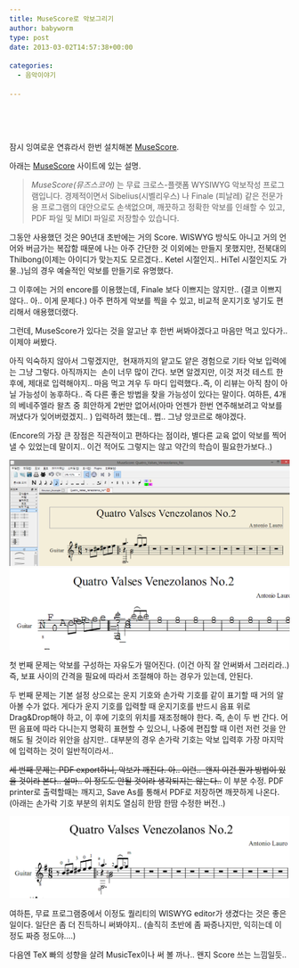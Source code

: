 ```yaml
---
title: MuseScore로 악보그리기
author: babyworm
type: post
date: 2013-03-02T14:57:38+00:00

categories:
  - 음악이야기

---
```

 

 

잠시 잉여로운 연휴라서 한번 설치해본 [MuseScore][1].

아래는 [MuseScore][1] 사이트에 있는 설명.

> _MuseScore(뮤즈스코어)_ 는 무료 크로스-플랫폼 WYSIWYG 악보작성 프로그램입니다. 경제적이면서 Sibelius(시벨리우스) 나 Finale (피날레) 같은 전문가용 프로그램의 대안으로도 손색없으며, 깨끗하고 정확한 악보를 인쇄할 수 있고, PDF 파일 및 MIDI 파일로 저장할수 있습니다.

그동안 사용했던 것은 90년대 초반에는 거의 Score. WISWYG 방식도 아니고 거의 언어와 버금가는 복잡함 때문에 나는 아주 간단한 것 이외에는 만들지 못했지만, 전북대의 Thilbong(이제는 아이디가 맞는지도 모르겠다.. Ketel 시절인지.. HiTel 시절인지도 가물..)님의 경우 예술적인 악보를 만들기로 유명했다.

그 이후에는 거의 encore를 이용했는데, Finale 보다 이쁘지는 않지만.. (결코 이쁘지 않다.. 아.. 이게 문제다.) 아주 편하게 악보를 찍을 수 있고, 비교적 운지기호 넣기도 편리해서 애용했더랬다.

그런데, MuseScore가 있다는 것을 알고난 후 한번 써봐야겠다고 마음만 먹고 있다가.. 이제야 써봤다.

아직 익숙하지 않아서 그렇겠지만,  현재까지의 얕고도 얕은 경험으로 기타 악보 입력에는 그냥 그렇다. 아직까지는  손이 너무 많이 간다.
보면 알겠지만, 이것 저것 테스트 한 후에, 제대로 입력해야지.. 마음 먹고 겨우 두 마디 입력했다..즉, 이 리뷰는 아직 참이 아닐 가능성이 농후하다.. 즉 다른 좋은 방법을 찾을 가능성이 있다는 말이다.
여하튼, 4개의 베네주엘라 왈츠 중 희안하게 2번만 없어서(아마 언젠가 한번 연주해보려고 악보를 꺼냈다가 잊어버렸겠지.. ) 입력하려 했는데.. 쩝.. 그냥 앙코르로 해야겠다.

(Encore의 가장 큰 장점은 직관적이고 편하다는 점이라, 별다른 교육 없이 악보를 찍어낼 수 있었는데 말이지.. 이건 적어도 그렇지는 않고 약간의 학습이 필요한가보다..)

<img src="featured_ScreenShot013.png" />

<img src="ScreenShot014.png" />

첫 번째 문제는 악보를 구성하는 자유도가 떨어진다. (이건 아직 잘 안써봐서 그러리라..) 즉, 보표 사이의 간격을 필요에 따라서 조절해야 하는 경우가 있는데, 안된다.

두 번째 문제는 기본 설정 상으로는 운지 기호와 손가락 기호를 같이 표기할 때 거의 알아볼 수가 없다. 게다가 운지 기호를 입력할 때 운지기호를 반드시 음표 위로 Drag&Drop해야 하고, 이 후에 기호의 위치를 재조정해야 한다. 즉, 손이 두 번 간다.
어떤 음표에 따라 다니는지 명확히 표현할 수 있으니, 나중에 편집할 때 이런 저런 것을 안해도 될 것이라 위안을 삼지만.. 대부분의 경우 손가락 기호는 악보 입력후 가장 마지막에 입력하는 것이 일반적이라서..

<del>세 번째 문제는 PDF export하니, 악보가 깨진다. 아.. 이런..  왠지 이건 뭔가 방법이 있을 것이라 본다.. 설마.. 이 정도도 안될 것이라 생각되지는 않는다..</del>
이 부분 수정. PDF printer로 출력할때는 깨지고, Save As를 통해서 PDF로 저장하면 깨끗하게 나온다. (아래는 손가락 기호 부분의 위치도 열심히 한땀 한땀 수정한 버전..)

<img src="ScreenShot015.png" />

여하튼, 무료 프로그램중에서 이정도 퀄리티의 WISWYG editor가 생겼다는 것은 좋은 일이다.
일단은 좀 더 진득하니 써봐야지.. (솔직히 초반에 좀 짜증나지만, 익히는데 이 정도 짜증 정도야….)

다음엔 TeX 빠의 성향을 살려 MusicTex이나 써 볼 까나.. 왠지 Score 쓰는 느낌일듯..

 

 [1]: http://musescore.org/ko
